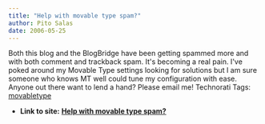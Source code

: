 ```yaml
---
title: "Help with movable type spam?"
author: Pito Salas
date: 2006-05-25
---
```


Both this blog and the BlogBridge have been getting spammed more and with both
comment and trackback spam. It's becoming a real pain. I've poked around my
Movable Type settings looking for solutions but I am sure someone who knows MT
well could tune my configuration with ease. Anyone out there want to lend a
hand? Please email me! Technorati Tags:
[movabletype](<http://www.technorati.com/tag/movabletype>)


* **Link to site:** **[Help with movable type spam?](None)**
